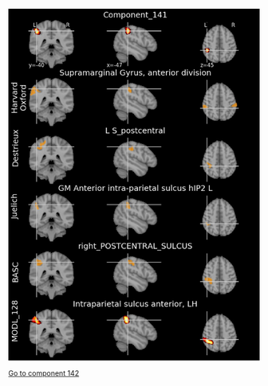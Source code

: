 


![141](preliminary/141.jpg "Component 141")

[Go to component 142](https://parietal-inria.github.io/MODL_atlas/1024/142 "Component 142")